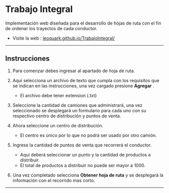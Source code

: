 # Trabajo Integral
Implementación web diseñada para el desarrollo de hojas de ruta con el fin de ordenar los trayectos de cada conductor.

- Visite la web : [leoquark.github.io/TrabajoIntegral/](https://leoquark.github.io/TrabajoIntegral/)

___

## Instrucciones

1. Para comenzar debes ingresar al apartado de hoja de ruta.

2. Aqui selecciona un archivo de texto que cumpla con los requisitos que se indican en las instrucciones, una vez cargado presione **Agregar** .
    + El archivo debe tener extension (.txt)

3. Seleccione la cantidad de camiones que administrará, una vez seleccionado se desplegará un formulario para cada uno con su respectivo centro de distribución y puntos de venta.

4. Ahora seleccione un centro de distribución.
    + El centro es único por lo que no podrá ser usado por otro camión.

5. Ingrese la cantidad de puntos de venta que recorrerá el conductor.
    + Aqui deberá seleccionar un punto y la cantidad de productos a distribuir.
    + El total de productos a distribuir no puede ser mayor a 1000.

6. Una vez completado selecciona **Obtener hoja de ruta** y se desplegará la información con el recorrido mas corto.

___
